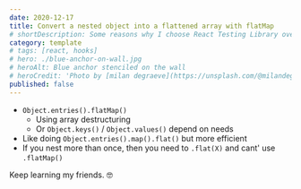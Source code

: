 ```yaml
---
date: 2020-12-17
title: Convert a nested object into a flattened array with flatMap
# shortDescription: Some reasons why I choose React Testing Library over Enzyme for testing React components
category: template
# tags: [react, hooks]
# hero: ./blue-anchor-on-wall.jpg
# heroAlt: Blue anchor stenciled on the wall
# heroCredit: 'Photo by [milan degraeve](https://unsplash.com/@milandegraeve)'
published: false
---
```


- `Object.entries().flatMap()`
  - Using array destructuring
  - Or `Object.keys()` / `Object.values()` depend on needs
- Like doing `Object.entries().map().flat()` but more efficient
- If you nest more than once, then you need to `.flat(X)` and cant' use `.flatMap()`

Keep learning my friends. 🤓
